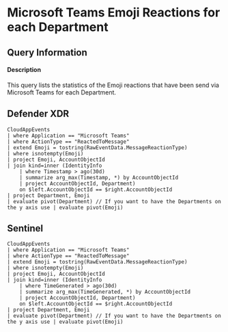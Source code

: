 # Microsoft Teams Emoji Reactions for each Department

## Query Information

#### Description
This query lists the statistics of the Emoji reactions that have been send via Microsoft Teams for each Department. 

## Defender XDR
```KQL
CloudAppEvents
| where Application == "Microsoft Teams"
| where ActionType == "ReactedToMessage"
| extend Emoji = tostring(RawEventData.MessageReactionType)
| where isnotempty(Emoji)
| project Emoji, AccountObjectId
| join kind=inner (IdentityInfo
    | where Timestamp > ago(30d)
    | summarize arg_max(Timestamp, *) by AccountObjectId
    | project AccountObjectId, Department)
    on $left.AccountObjectId == $right.AccountObjectId
| project Department, Emoji
| evaluate pivot(Department) // If you want to have the Departments on the y axis use | evaluate pivot(Emoji)
```
## Sentinel
```KQL
CloudAppEvents
| where Application == "Microsoft Teams"
| where ActionType == "ReactedToMessage"
| extend Emoji = tostring(RawEventData.MessageReactionType)
| where isnotempty(Emoji)
| project Emoji, AccountObjectId
| join kind=inner (IdentityInfo
    | where TimeGenerated > ago(30d)
    | summarize arg_max(TimeGenerated, *) by AccountObjectId
    | project AccountObjectId, Department)
    on $left.AccountObjectId == $right.AccountObjectId
| project Department, Emoji
| evaluate pivot(Department) // If you want to have the Departments on the y axis use | evaluate pivot(Emoji)
```
